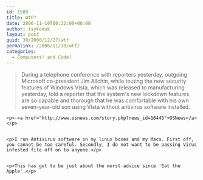 ```yaml
---
id: 1589
title: WTF?
date: 2006-11-10T00:32:00+00:00
author: tsykoduk
layout: post
guid: 30/2008/12/27/wtf
permalink: /2006/11/10/wtf/
categories:
  - Computers! and Code!
---
```

<blockquote>
	<p>During a telephone conference with reporters yesterday, outgoing Microsoft co-president Jim Allchin, while touting
	the new security features of Windows Vista, which was released to manufacturing yesterday, told a reporter that the
	system's new lockdown features are so capable and thorough that he was comfortable with his own seven-year-old
	son using Vista without antivirus software installed.</p>

</blockquote>




	<p>-<a href="http://www.osnews.com/story.php?news_id=16445">OSNews</a></p>


	<p>I run Antivirus software on my linux boxes and my Macs. First off, you cannot be too careful. Secondly, I do not want to be passing Virus infested file off on to anyone.</p>


	<p>This has got to be just about the worst advice since 'Eat the Apple'.</p>